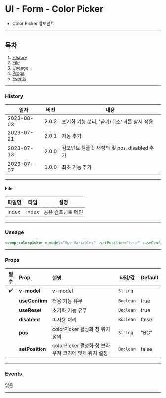 # UI - Form - Color Picker

-   Color Picker 컴포넌트

---

## 목차

1. [History](#history)
2. [File](#file)
3. [Useage](#useage)
4. [Props](#props)
5. [Events](#events)

---

### History

| 일자       | 버전  | 내용                                         |
| ---------- | ----- | -------------------------------------------- |
| 2023-08-03 | 2.0.2 | 초기화 기능 분리, '댣기/취소' 버튼 상시 적용 |
| 2023-07-21 | 2.0.1 | 자동 추가                                    |
| 2023-07-13 | 2.0.0 | 컴포넌트 템플릿 재정의 및 pos, disabled 추가 |
| 2023-07-07 | 1.0.0 | 최초 기능 추가                               |

---

#### File

| 파일명 | 타입  | 설명               |
| ------ | ----- | ------------------ |
| index  | index | 공유 컴포넌트 메인 |

---

### Useage

```html
<comp-colorpicker v-model="Vue Variables" :setPosition="true" :useConfirm="true" :useReset="true" :disabled="false" :pos="BC" />
```

---

### Props

|        필수        | Prop            | 설명                                                 | 타입/값   | Default |
| :----------------: | :-------------- | :--------------------------------------------------- | --------- | ------- |
| :heavy_check_mark: | **v-model**     | v-model                                              | `String`  |         |
|                    | **useConfirm**  | 적용 기능 유무                                       | `Boolean` | true    |
|                    | **useReset**    | 초기화 기능 유무                                     | `Boolean` | true    |
|                    | **disabled**    | 미사용 처리                                          | `Boolean` | false   |
|                    | **pos**         | colorPicker 활성화 창 위치 정의                      | `String`  | "BC"    |
|                    | **setPosition** | colorPicker 활성화 창 브라우져 크기에 맞게 위치 설정 | `Boolean` | false   |

---

### Events

없음

---
